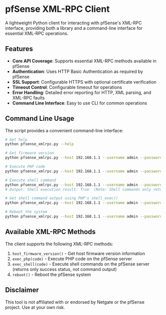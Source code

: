 # pfSense XML-RPC Client

A lightweight Python client for interacting with pfSense's XML-RPC interface, providing both a library and a command-line interface for essential XML-RPC operations.

## Features

- **Core API Coverage**: Supports essential XML-RPC methods available in pfSense
- **Authentication**: Uses HTTP Basic Authentication as required by pfSense
- **SSL Support**: Configurable HTTPS with optional certificate verification
- **Timeout Control**: Configurable timeout for operations
- **Error Handling**: Detailed error reporting for HTTP, XML parsing, and XML-RPC faults
- **Command Line Interface**: Easy to use CLI for common operations

## Command Line Usage

The script provides a convenient command-line interface:

```bash
# Get help
python pfsense_xmlrpc.py --help

# Get firmware version
python pfsense_xmlrpc.py --host 192.168.1.1 --username admin --password pfsense --no-verify version

# Execute PHP code
python pfsense_xmlrpc.py --host 192.168.1.1 --username admin --password pfsense --no-verify exec_php [code]

# Execute shell command
python pfsense_xmlrpc.py --host 192.168.1.1 --username admin --password pfsense --no-verify exec_shell [code]
# Output: Shell execution result: True  (Note: Shell commands only return success status, not output)

# Get shell command output using PHP's shell_exec()
python pfsense_xmlrpc.py --host 192.168.1.1 --username admin --password pfsense --no-verify exec_php 'echo shell_exec("ls -la /tmp");'

# Reboot the system
python pfsense_xmlrpc.py --host 192.168.1.1 --username admin --password pfsense --no-verify reboot
```

## Available XML-RPC Methods

The client supports the following XML-RPC methods:

1. `host_firmware_version()` - Get host firmware version information
2. `exec_php(code)` - Execute PHP code on the pfSense server
3. `exec_shell(code)` - Execute shell commands on the pfSense server (returns only success status, not command output)
4. `reboot()` - Reboot the pfSense system

## Disclaimer

This tool is not affiliated with or endorsed by Netgate or the pfSense project. Use at your own risk.
